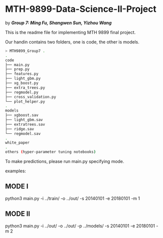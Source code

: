 # MTH-9899-Data-Science-II-Project

by ***Group 7: Ming Fu, Shangwen Sun, Yizhou Wang***

This is the readme file for implementing MTH 9899 final project.

Our handin contains two folders, one is code, the other is models.



```bash
> MTH9899_Group7 .
.
code
├── main.py
├── prep.py
├── features.py
├── light_gbm.py
├── xg_boost.py
├── extra_trees.py
├── regmodel.py
├── cross_validation.py
└── plot_helper.py
.
models
├── xgboost.sav
├── light_gbm.sav
├── extratrees.sav
├── ridge.sav
└── regmodel.sav
.
white_paper
.
others (hyper-parameter tuning notebooks)
```


To make predictions, please run main.py specifying mode.

examples:

## MODE I
python3 main.py -i ../train/ -o ../out/ -s 20140101 -e 20180101 -m 1

## MODE II
python3 main.py -i ../out/ -o ../out/ -p ../models/ -s 20140101 -e 20180101 -m 2


